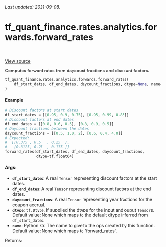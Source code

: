 <!--
This file is generated by a tool. Do not edit directly.
For open-source contributions the docs will be updated automatically.
-->

*Last updated: 2021-09-08.*

<div itemscope itemtype="http://developers.google.com/ReferenceObject">
<meta itemprop="name" content="tf_quant_finance.rates.analytics.forwards.forward_rates" />
<meta itemprop="path" content="Stable" />
</div>

# tf_quant_finance.rates.analytics.forwards.forward_rates

<!-- Insert buttons and diff -->

<table class="tfo-notebook-buttons tfo-api" align="left">
</table>

<a target="_blank" href="https://github.com/google/tf-quant-finance/blob/master/tf_quant_finance/rates/analytics/forwards.py">View source</a>



Computes forward rates from daycount fractions and discount factors.

```python
tf_quant_finance.rates.analytics.forwards.forward_rates(
    df_start_dates, df_end_dates, daycount_fractions, dtype=None, name=None
)
```



<!-- Placeholder for "Used in" -->

#### Example
```python
# Discount factors at start dates
df_start_dates = [[0.95, 0.9, 0.75], [0.95, 0.99, 0.85]]
# Discount factors at end dates
df_end_dates = [[0.8, 0.6, 0.5], [0.8, 0.9, 0.5]]
# Daycount fractions between the dates
daycount_fractions = [[0.5, 1.0, 2], [0.6, 0.4, 4.0]]
# Expected:
#  [[0.375 , 0.5   , 0.25  ],
#   [0.3125, 0.25  , 0.175 ]]
forward_rates(df_start_dates, df_end_dates, daycount_fractions,
              dtype=tf.float64)
```

#### Args:


* <b>`df_start_dates`</b>: A real `Tensor` representing discount factors at the start
  dates.
* <b>`df_end_dates`</b>: A real `Tensor` representing discount factors at the end
  dates.
* <b>`daycount_fractions`</b>: A real `Tensor` representing  year fractions for the
  coupon accrual.
* <b>`dtype`</b>: `tf.Dtype`. If supplied the dtype for the input and ouput `Tensor`s.
  Default value: None which maps to the default dtype inferred from
  `df_start_dates`.
* <b>`name`</b>: Python str. The name to give to the ops created by this function.
  Default value: None which maps to 'forward_rates'.

Returns: